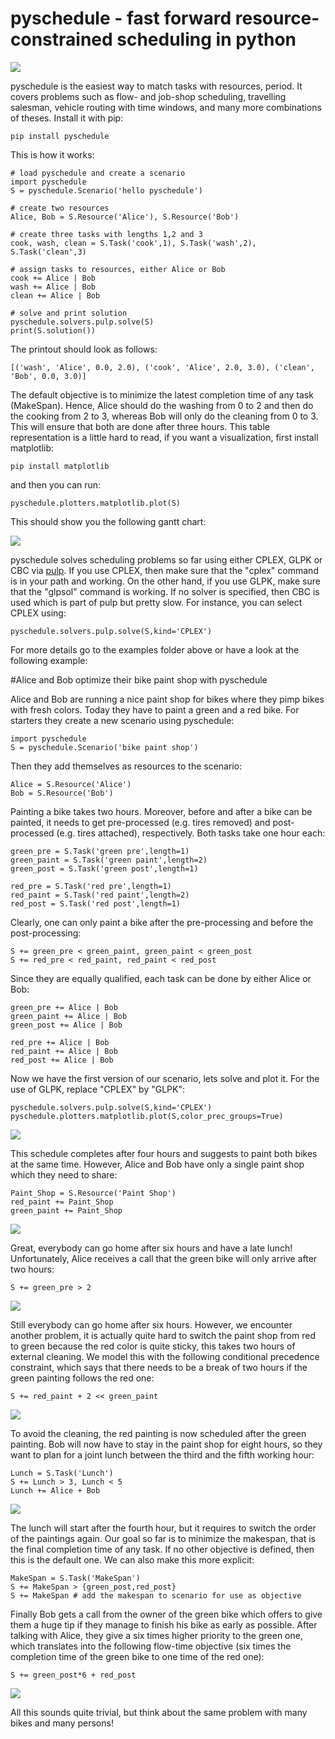 # pyschedule - fast forward resource-constrained scheduling in python

![](https://github.com/timnon/pyschedule/blob/master/pics/gantt.png)

pyschedule is the easiest way to match tasks with resources, period. It covers problems such as flow- and job-shop scheduling, travelling salesman, vehicle routing with time windows, and many more combinations of theses. Install it with pip:

```
pip install pyschedule
```

This is how it works:

```
# load pyschedule and create a scenario
import pyschedule
S = pyschedule.Scenario('hello pyschedule')

# create two resources
Alice, Bob = S.Resource('Alice'), S.Resource('Bob')

# create three tasks with lengths 1,2 and 3
cook, wash, clean = S.Task('cook',1), S.Task('wash',2), S.Task('clean',3)

# assign tasks to resources, either Alice or Bob
cook += Alice | Bob
wash += Alice | Bob
clean += Alice | Bob

# solve and print solution
pyschedule.solvers.pulp.solve(S)
print(S.solution())
```

The printout should look as follows:

```
[('wash', 'Alice', 0.0, 2.0), ('cook', 'Alice', 2.0, 3.0), ('clean', 'Bob', 0.0, 3.0)]
```

The default objective is to minimize the latest completion time of any task (MakeSpan). Hence, Alice should do the washing from 0 to 2 and then do the cooking from 2 to 3, whereas Bob will only do the cleaning from 0 to 3. This will ensure that both are done after three hours. This table representation is a little hard to read, if you want a visualization, first install matplotlib:

```
pip install matplotlib
```

and then you can run:

```
pyschedule.plotters.matplotlib.plot(S)
```

This should show you the following gantt chart:

![](https://github.com/timnon/pyschedule/blob/master/pics/hello-pyschedule.png)

pyschedule solves scheduling problems so far using either CPLEX, GLPK or CBC via <a href="https://pypi.python.org/pypi/PuLP">pulp</a>. If you use CPLEX, then make sure that the "cplex" command is in your path and working. On the other hand, if you use GLPK, make sure that the "glpsol" command is working. If no solver is specified, then CBC is used which is part of pulp but pretty slow. For instance, you can select CPLEX using:

```
pyschedule.solvers.pulp.solve(S,kind='CPLEX')
```

For more details go to the examples folder above or have a look at the following example:

#Alice and Bob optimize their bike paint shop with pyschedule

Alice and Bob are running a nice paint shop for bikes where they pimp bikes with fresh colors. Today they have to paint a green and a red bike. For starters they create a new scenario using pyschedule:
```
import pyschedule
S = pyschedule.Scenario('bike paint shop')
```

Then they add themselves as resources to the scenario:

```
Alice = S.Resource('Alice')
Bob = S.Resource('Bob')
```

Painting a bike takes two hours. Moreover, before and after a bike can be painted, it needs to get pre-processed (e.g. tires removed) and post-processed (e.g. tires attached), respectively. Both tasks take one hour each:

```
green_pre = S.Task('green pre',length=1)
green_paint = S.Task('green paint',length=2)
green_post = S.Task('green post',length=1)

red_pre = S.Task('red pre',length=1)
red_paint = S.Task('red paint',length=2)
red_post = S.Task('red post',length=1)
```

Clearly, one can only paint a bike after the pre-processing and before the post-processing:

```
S += green_pre < green_paint, green_paint < green_post
S += red_pre < red_paint, red_paint < red_post
```

Since they are equally qualified, each task can be done by either Alice or Bob:

```
green_pre += Alice | Bob
green_paint += Alice | Bob
green_post += Alice | Bob

red_pre += Alice | Bob
red_paint += Alice | Bob
red_post += Alice | Bob
```

Now we have the first version of our scenario, lets solve and plot it. For the use of GLPK, replace "CPLEX" by "GLPK":

```
pyschedule.solvers.pulp.solve(S,kind='CPLEX')
pyschedule.plotters.matplotlib.plot(S,color_prec_groups=True)  
```

![](https://github.com/timnon/pyschedule/blob/master/pics/bike-shop-first.png)

This schedule completes after four hours and suggests to paint both bikes at the same time. However, Alice and Bob have only a single paint shop which they need to share:

```
Paint_Shop = S.Resource('Paint Shop')
red_paint += Paint_Shop
green_paint += Paint_Shop
```

![](https://github.com/timnon/pyschedule/blob/master/pics/bike-shop-paint-shop.png)

Great, everybody can go home after six hours and have a late lunch! Unfortunately, Alice receives a call that the green bike will only arrive after two hours:
```
S += green_pre > 2
```

![](https://github.com/timnon/pyschedule/blob/master/pics/bike-shop-later.png)

Still everybody can go home after six hours. However, we encounter another problem, it is actually quite hard to switch the paint shop from red to green because the red color is quite sticky, this takes two hours of external cleaning. We model this with the following conditional precedence constraint, which says that there needs to be a break of two hours if the green painting follows the red one:

```
S += red_paint + 2 << green_paint
```

![](https://github.com/timnon/pyschedule/blob/master/pics/bike-shop-changeover-cost.png)

To avoid the cleaning, the red painting is now scheduled after the green painting. Bob will now have to stay in the paint shop for eight hours, so they want to plan for a joint lunch between the third and the fifth working hour:

```
Lunch = S.Task('Lunch')
S += Lunch > 3, Lunch < 5
Lunch += Alice + Bob
```

![](https://github.com/timnon/pyschedule/blob/master/pics/bike-shop-lunch.png)

The lunch will start after the fourth hour, but it requires to switch the order of the paintings again. Our goal so far is to minimize the makespan, that is the final completion time of any task. If no other objective is defined, then this is the default one. We can also make this more explicit:

```
MakeSpan = S.Task('MakeSpan')
S += MakeSpan > {green_post,red_post}
S += MakeSpan # add the makespan to scenario for use as objective
```

Finally Bob gets a call from the owner of the green bike which offers to give them a huge tip if they manage to finish his bike as early as possible. After talking with Alice, they give a six times higher priority to the green one, which translates into the following flow-time objective (six times the completion time of the green bike to one time of the red one):

```
S += green_post*6 + red_post
```

![](https://github.com/timnon/pyschedule/blob/master/pics/bike-shop-flow-time.png)

All this sounds quite trivial, but think about the same problem with many bikes and many persons!



























